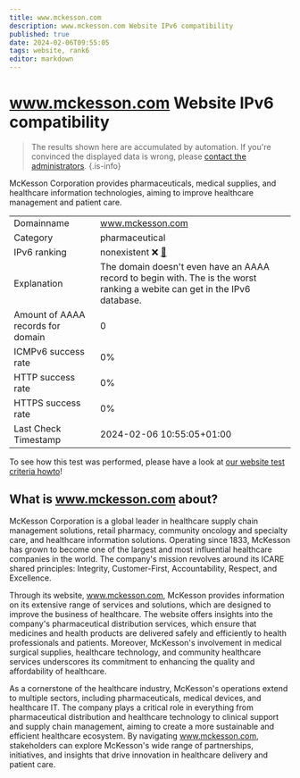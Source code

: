 ```yaml
---
title: www.mckesson.com
description: www.mckesson.com Website IPv6 compatibility
published: true
date: 2024-02-06T09:55:05
tags: website, rank6
editor: markdown
---
```


# www.mckesson.com Website IPv6 compatibility

> The results shown here are accumulated by automation. If you're convinced the displayed data is wrong, please [contact the administrators](/howto/chat). 
{.is-info}

McKesson Corporation provides pharmaceuticals, medical supplies, and healthcare information technologies, aiming to improve healthcare management and patient care.


|   |   |
| - | - |
| Domainname | www.mckesson.com
| Category | pharmaceutical |
| IPv6 ranking | nonexistent :x: [🔗](/howto/ranking) |
| Explanation | The domain doesn't even have an AAAA record to begin with. The is the worst ranking a webite can get in the IPv6 database. |
| Amount of AAAA records for domain | 0 |
| ICMPv6 success rate | 0%|
| HTTP success rate | 0% |
| HTTPS success rate | 0% |
| Last Check Timestamp | 2024-02-06 10:55:05+01:00 |

To see how this test was performed, please have a look at [our website test criteria howto](/howto/testcriteria/website)!


## What is www.mckesson.com about?
McKesson Corporation is a global leader in healthcare supply chain management solutions, retail pharmacy, community oncology and specialty care, and healthcare information solutions. Operating since 1833, McKesson has grown to become one of the largest and most influential healthcare companies in the world. The company's mission revolves around its ICARE shared principles: Integrity, Customer-First, Accountability, Respect, and Excellence.

Through its website, www.mckesson.com, McKesson provides information on its extensive range of services and solutions, which are designed to improve the business of healthcare. The website offers insights into the company's pharmaceutical distribution services, which ensure that medicines and health products are delivered safely and efficiently to health professionals and patients. Moreover, McKesson's involvement in medical surgical supplies, healthcare technology, and community healthcare services underscores its commitment to enhancing the quality and affordability of healthcare.

As a cornerstone of the healthcare industry, McKesson's operations extend to multiple sectors, including pharmaceuticals, medical devices, and healthcare IT. The company plays a critical role in everything from pharmaceutical distribution and healthcare technology to clinical support and supply chain management, aiming to create a more sustainable and efficient healthcare ecosystem. By navigating www.mckesson.com, stakeholders can explore McKesson's wide range of partnerships, initiatives, and insights that drive innovation in healthcare delivery and patient care.


